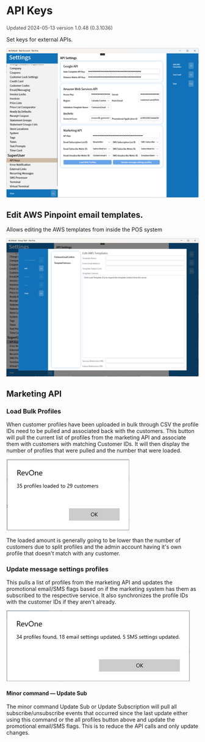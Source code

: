 # API Keys
<span style="font-size:.8rem;opacity:.8">Updated 2024-05-13 version 1.0.48 (0.3.1036)</span>


Set keys for external APIs.

![API Keys](../../../.attachments/Documentation/ApiSettings.png "API Keys")

## Edit AWS Pinpoint email templates.

Allows editing the AWS templates from inside the POS system

![Edit AWS Templates](../../../.attachments/Documentation/ApiSettings-EditAwsTemplates.png "Edit AWS Templates")

## Marketing API

### Load Bulk Profiles

When customer profiles have been uploaded in bulk through CSV the profile IDs need to be pulled and associated back with the customers. This button will pull the current list of profiles from the marketing API and associate them with customers with matching Customer IDs. It will then display the number of profiles that were pulled and the number that were loaded.


![Load Bulk Profiles — Result](../../../.attachments/Documentation/ApiSettings-LoadKlaviyoProfiles.png "Load Bulk Profiles — Result")



The loaded amount is generally going to be lower than the number of customers due to split profiles and the admin account having it's own profile that doesn't match with any customer.

### Update message settings profiles

This pulls a list of profiles from the marketing API and updates the promotional email/SMS flags based on if the marketing system has them as subscribed to the respective service. It also synchronizes the profile IDs with the customer IDs if they aren't already.

![Update profiles](../../../.attachments/Documentation/ApiSettings-UpdateMessageSettings.png "Update profiles")

#### Minor command — Update Sub

 The minor command Update Sub or Update Subscription will pull all subscribe/unsubscribe events that occurred since the last update either using this command or the all profiles button above and update the promotional email/SMS flags. This is to reduce the API calls and only update changes.